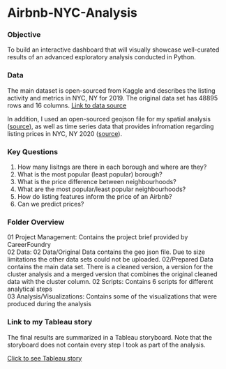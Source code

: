 # Airbnb-NYC-Analysis

### Objective 
To build an interactive dashboard that will visually showcase well-curated results of an advanced exploratory analysis conducted in Python.

### Data 
The main dataset is open-sourced from Kaggle and describes the listing activity and metrics in NYC, NY for 2019. The original data set has 48895 rows and 16 columns. [Link to data source](https://www.kaggle.com/dgomonov/new-york-city-airbnb-open-data)

In addition, I used an open-sourced geojson file for my spatial analysis ([source](https://data.cityofnewyork.us/City-Government/2010-Neighborhood-Tabulation-Areas-NTAs-/cpf4-rkhq)), as well as time series data that provides infromation regarding listing prices in NYC, NY 2020 ([source](http://insideairbnb.com/get-the-data.html)).

### Key Questions
1. How many lisitngs are there in each borough and where are they?
2. What is the most popular (least popular) borough? 
3. What is the price difference between neighbourhoods?
5. What are the most popular/least popular neighbourhoods? 
6. How do listing features inform the price of an Airbnb?
7. Can we predict prices? 

### Folder Overview
01 Project Management: Contains the project brief provided by CareerFoundry  
02 Data: 02 Data/Original Data contains the geo json file. Due to size limitations the other data sets could not be uploaded. 02/Prepared Data contains the main data set. There is a cleaned version, a version for the cluster analysis and a merged version that combines the original cleaned data with the cluster column. 
02 Scripts: Contains 6 scripts for different analytical steps   
03 Analysis/Visualizations: Contains some of the visualizations that were produced during the analysis   

### Link to my Tableau story 
The final results are summarized in a Tableau storyboard. Note that the storyboard does not contain every step I took as part of the analysis. 

[Click to see Tableau story](https://public.tableau.com/app/profile/nora.lienenbecker/viz/AirbnbListingsAnalysis/Story1)
